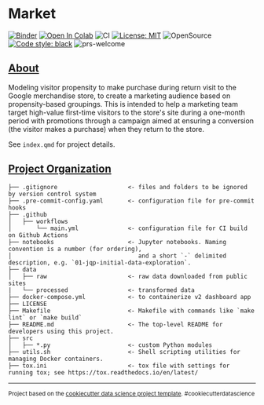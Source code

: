 # Market

[![Binder](https://mybinder.org/badge_logo.svg)](https://mybinder.org/v2/gh/elsdes3/market)
[![Open In Colab](https://colab.research.google.com/assets/colab-badge.svg)](https://colab.research.google.com/github/elsdes3/market/main/notebooks/01-get-data/notebooks/01_get_data.ipynb)
![CI](https://github.com/elsdes3/market/workflows/CI/badge.svg)
[![License: MIT](https://img.shields.io/badge/License-MIT-brightgreen.svg)](https://opensource.org/licenses/mit)
![OpenSource](https://badgen.net/badge/Open%20Source%20%3F/Yes%21/blue?icon=github)
[![Code style: black](https://img.shields.io/badge/code%20style-black-000000.svg)](https://github.com/ambv/black)
![prs-welcome](https://img.shields.io/badge/PRs-welcome-brightgreen.svg?style=flat-square)

## [About](#about)

Modeling visitor propensity to make purchase during return visit to the Google merchandise store, to create a marketing audience based on propensity-based groupings. This is intended to help a marketing team target high-value first-time visitors to the store's site during a one-month period with promotions through a campaign aimed at ensuring a conversion (the visitor makes a purchase) when they return to the store.

See `index.qmd` for project details.

## [Project Organization](#project-organization)

    ├── .gitignore                    <- files and folders to be ignored by version control system
    ├── .pre-commit-config.yaml       <- configuration file for pre-commit hooks
    ├── .github
    │   ├── workflows
    │       └── main.yml              <- configuration file for CI build on Github Actions
    ├── notebooks                     <- Jupyter notebooks. Naming convention is a number (for ordering),
    │                                    and a short `-` delimited description, e.g. `01-jqp-initial-data-exploration`.
    ├── data
    │   ├── raw                       <- raw data downloaded from public sites
    |   └── processed                 <- transformed data
    ├── docker-compose.yml            <- to containerize v2 dashboard app
    ├── LICENSE
    ├── Makefile                      <- Makefile with commands like `make lint` or `make build`
    ├── README.md                     <- The top-level README for developers using this project.
    ├── src
    │   ├── *.py                      <- custom Python modules
    ├── utils.sh                      <- Shell scripting utilities for managing Docker containers.
    ├── tox.ini                       <- tox file with settings for running tox; see https://tox.readthedocs.io/en/latest/

--------

<p><small>Project based on the <a target="_blank" href="https://drivendata.github.io/cookiecutter-data-science/">cookiecutter data science project template</a>. #cookiecutterdatascience</small></p>

